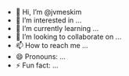 - 👋 Hi, I’m @jvmeskim
- 👀 I’m interested in ...
- 🌱 I’m currently learning ...
- 💞️ I’m looking to collaborate on ...
- 📫 How to reach me ...
- 😄 Pronouns: ...
- ⚡ Fun fact: ...

<!---
jvmeskim/jvmeskim is a ✨ special ✨ repository because its `README.md` (this file) appears on your GitHub profile.
You can click the Preview link to take a look at your changes.
--->
